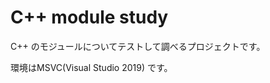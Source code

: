 C++ module study
====================

C++ のモジュールについてテストして調べるプロジェクトです。

環境はMSVC(Visual Studio 2019) です。
